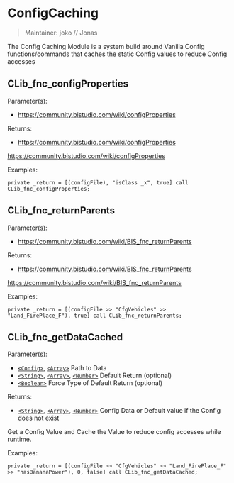 # ConfigCaching

> Maintainer: joko // Jonas

The Config Caching Module is a system build around Vanilla Config functions/commands that caches the static Config values to reduce Config accesses

## CLib_fnc_configProperties

Parameter(s):
* https://community.bistudio.com/wiki/configProperties

Returns:
* https://community.bistudio.com/wiki/configProperties

https://community.bistudio.com/wiki/configProperties

Examples:
```sqf
private _return = [(configFile), "isClass _x", true] call CLib_fnc_configProperties;
```

## CLib_fnc_returnParents

Parameter(s):
* https://community.bistudio.com/wiki/BIS_fnc_returnParents

Returns:
* https://community.bistudio.com/wiki/BIS_fnc_returnParents

https://community.bistudio.com/wiki/BIS_fnc_returnParents

Examples:
```sqf
private _return = [(configFile >> "CfgVehicles" >> "Land_FirePlace_F"), true] call CLib_fnc_returnParents;
```

## CLib_fnc_getDataCached

Parameter(s):
* [`<Config>`], [`<Array>`] Path to Data
* [`<String>`], [`<Array>`], [`<Number>`] Default Return (optional)
* [`<Boolean>`] Force Type of Default Return (optional)

Returns:
* [`<String>`], [`<Array>`], [`<Number>`] Config Data or Default value if the Config does not exist

Get a Config Value and Cache the Value to reduce config accesses while runtime.

Examples:
```sqf
private _return = [(configFile >> "CfgVehicles" >> "Land_FirePlace_F" >> "hasBananaPower"), 0, false] call CLib_fnc_getDataCached;
```

[`<Array>`]: https://community.bistudio.com/wiki/Array
[`<String>`]: https://community.bistudio.com/wiki/String
[`<Boolean>`]: https://community.bistudio.com/wiki/Boolean
[`<Config>`]: https://community.bistudio.com/wiki/Config
[`<Number>`]: https://community.bistudio.com/wiki/Number
